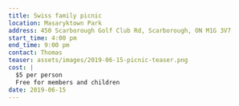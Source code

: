 ```yaml
---
title: Swiss family picnic
location: Masaryktown Park
address: 450 Scarborough Golf Club Rd, Scarborough, ON M1G 3V7
start_time: 4:00 pm
end_time: 9:00 pm
contact: Thomas
teaser: assets/images/2019-06-15-picnic-teaser.png
cost: |
  $5 per person
  Free for members and children
date: 2019-06-15
---
```

